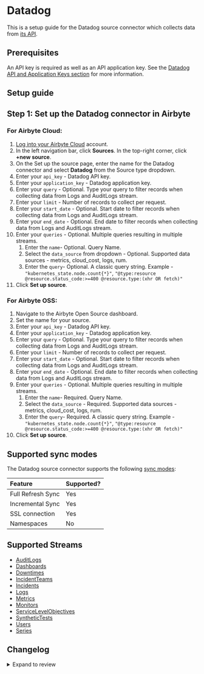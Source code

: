 # Datadog

This is a setup guide for the Datadog source connector which collects data from [its API](https://docs.datadoghq.com/api/latest/).

## Prerequisites

An API key is required as well as an API application key. See the [Datadog API and Application Keys section](https://docs.datadoghq.com/account_management/api-app-keys/) for more information.

## Setup guide

## Step 1: Set up the Datadog connector in Airbyte

### For Airbyte Cloud:

1. [Log into your Airbyte Cloud](https://cloud.airbyte.com/workspaces) account.
2. In the left navigation bar, click **Sources**. In the top-right corner, click **+new source**.
3. On the Set up the source page, enter the name for the Datadog connector and select **Datadog** from the Source type dropdown.
4. Enter your `api_key` - Datadog API key.
5. Enter your `application_key` - Datadog application key.
6. Enter your `query` - Optional. Type your query to filter records when collecting data from Logs and AuditLogs stream.
7. Enter your `limit` - Number of records to collect per request.
8. Enter your `start_date` - Optional. Start date to filter records when collecting data from Logs and AuditLogs stream.
9. Enter your `end_date` - Optional. End date to filter records when collecting data from Logs and AuditLogs stream.
10. Enter your `queries` - Optional. Multiple queries resulting in multiple streams.
    1. Enter the `name`- Optional. Query Name.
    2. Select the `data_source` from dropdown - Optional. Supported data sources - metrics, cloud_cost, logs, rum.
    3. Enter the `query`- Optional. A classic query string. Example - `"kubernetes_state.node.count{*}"`, `"@type:resource @resource.status_code:>=400 @resource.type:(xhr OR fetch)"`
11. Click **Set up source**.

### For Airbyte OSS:

1. Navigate to the Airbyte Open Source dashboard.
2. Set the name for your source.
3. Enter your `api_key` - Datadog API key.
4. Enter your `application_key` - Datadog application key.
5. Enter your `query` - Optional. Type your query to filter records when collecting data from Logs and AuditLogs stream.
6. Enter your `limit` - Number of records to collect per request.
7. Enter your `start_date` - Optional. Start date to filter records when collecting data from Logs and AuditLogs stream.
8. Enter your `end_date` - Optional. End date to filter records when collecting data from Logs and AuditLogs stream.
9. Enter your `queries` - Optional. Multiple queries resulting in multiple streams.
   1. Enter the `name`- Required. Query Name.
   2. Select the `data_source` - Required. Supported data sources - metrics, cloud_cost, logs, rum.
   3. Enter the `query`- Required. A classic query string. Example - `"kubernetes_state.node.count{*}"`, `"@type:resource @resource.status_code:>=400 @resource.type:(xhr OR fetch)"`
10. Click **Set up source**.

## Supported sync modes

The Datadog source connector supports the following [sync modes](https://docs.airbyte.com/cloud/core-concepts#connection-sync-modes):

| Feature           | Supported? |
|:------------------|:-----------|
| Full Refresh Sync | Yes        |
| Incremental Sync  | Yes        |
| SSL connection    | Yes        |
| Namespaces        | No         |

## Supported Streams

- [AuditLogs](https://docs.datadoghq.com/api/latest/audit/#search-audit-logs-events)
- [Dashboards](https://docs.datadoghq.com/api/latest/dashboards/#get-all-dashboards)
- [Downtimes](https://docs.datadoghq.com/api/latest/downtimes/#get-all-downtimes)
- [IncidentTeams](https://docs.datadoghq.com/api/latest/incident-teams/#get-a-list-of-all-incident-teams)
- [Incidents](https://docs.datadoghq.com/api/latest/incidents/#get-a-list-of-incidents)
- [Logs](https://docs.datadoghq.com/api/latest/logs/#search-logs)
- [Metrics](https://docs.datadoghq.com/api/latest/metrics/#get-a-list-of-metrics)
- [Monitors](https://docs.datadoghq.com/api/latest/monitors/#get-all-monitor-details)
- [ServiceLevelObjectives](https://docs.datadoghq.com/api/latest/service-level-objectives/#get-all-slos)
- [SyntheticTests](https://docs.datadoghq.com/api/latest/synthetics/#get-the-list-of-all-tests)
- [Users](https://docs.datadoghq.com/api/latest/users/#list-all-users)
- [Series](https://docs.datadoghq.com/api/latest/metrics/?code-lang=curl#query-timeseries-data-across-multiple-products)

## Changelog

<details>
  <summary>Expand to review</summary>

| Version | Date       | Pull Request                                             | Subject                                                                      |
|:--------|:-----------|:---------------------------------------------------------|:-----------------------------------------------------------------------------|
| 1.1.1 | 2024-10-28 | [46502](https://github.com/airbytehq/airbyte/pull/46502) | Update dependencies |
| 1.1.0 | 2023-10-04 | [46387](https://github.com/airbytehq/airbyte/pull/46387) | Migrate to manifest only |
| 1.0.6 | 2024-09-28 | [46190](https://github.com/airbytehq/airbyte/pull/46190) | Update dependencies |
| 1.0.5 | 2024-09-21 | [45771](https://github.com/airbytehq/airbyte/pull/45771) | Update dependencies |
| 1.0.4 | 2024-09-14 | [45581](https://github.com/airbytehq/airbyte/pull/45581) | Update dependencies |
| 1.0.3 | 2024-09-07 | [45297](https://github.com/airbytehq/airbyte/pull/45297) | Update dependencies |
| 1.0.2 | 2024-08-31 | [44992](https://github.com/airbytehq/airbyte/pull/44992) | Update dependencies |
| 1.0.1 | 2024-08-24 | [44706](https://github.com/airbytehq/airbyte/pull/44706) | Update dependencies |
| 1.0.0 | 2024-08-19 | [44371](https://github.com/airbytehq/airbyte/pull/44371) | Update CDK version and dependencies, remove parameters and migrate to inline schemas |
| 0.4.15 | 2024-08-17 | [44313](https://github.com/airbytehq/airbyte/pull/44313) | Update dependencies |
| 0.4.14 | 2024-08-12 | [43741](https://github.com/airbytehq/airbyte/pull/43741) | Update dependencies |
| 0.4.13 | 2024-08-10 | [43555](https://github.com/airbytehq/airbyte/pull/43555) | Update dependencies |
| 0.4.12 | 2024-08-03 | [43141](https://github.com/airbytehq/airbyte/pull/43141) | Update dependencies |
| 0.4.11 | 2024-07-27 | [42776](https://github.com/airbytehq/airbyte/pull/42776) | Update dependencies |
| 0.4.10 | 2024-07-20 | [42341](https://github.com/airbytehq/airbyte/pull/42341) | Update dependencies |
| 0.4.9 | 2024-07-13 | [41783](https://github.com/airbytehq/airbyte/pull/41783) | Update dependencies |
| 0.4.8 | 2024-07-10 | [41416](https://github.com/airbytehq/airbyte/pull/41416) | Update dependencies |
| 0.4.7 | 2024-07-09 | [41168](https://github.com/airbytehq/airbyte/pull/41168) | Update dependencies |
| 0.4.6 | 2024-07-06 | [40985](https://github.com/airbytehq/airbyte/pull/40985) | Update dependencies |
| 0.4.5 | 2024-06-25 | [40306](https://github.com/airbytehq/airbyte/pull/40306) | Update dependencies |
| 0.4.4 | 2024-06-22 | [40063](https://github.com/airbytehq/airbyte/pull/40063) | Update dependencies |
| 0.4.3 | 2024-06-13 | [37590](https://github.com/airbytehq/airbyte/pull/37590) | Change `last_records` to `last_record` |
| 0.4.2 | 2024-06-04 | [39060](https://github.com/airbytehq/airbyte/pull/39060) | [autopull] Upgrade base image to v1.2.1 |
| 0.4.1 | 2024-05-20 | [38424](https://github.com/airbytehq/airbyte/pull/38424) | [autopull] base image + poetry + up_to_date |
| 0.4.0 | 2023-12-04 | [30999](https://github.com/airbytehq/airbyte/pull/30999) | Add `monitors` and `service_level_objectives` Streams |
| 0.3.0 | 2023-08-27 | [29885](https://github.com/airbytehq/airbyte/pull/29885) | Migrate to low code |
| 0.2.2 | 2023-07-10 | [28089](https://github.com/airbytehq/airbyte/pull/28089) | Additional stream and query details in response |
| 0.2.1 | 2023-06-28 | [26534](https://github.com/airbytehq/airbyte/pull/26534) | Support multiple query streams and pulling data from different datadog sites |
| 0.2.0 | 2023-06-28 | [27784](https://github.com/airbytehq/airbyte/pull/27784) | Add necessary fields to schemas |
| 0.1.1 | 2023-04-27 | [25562](https://github.com/airbytehq/airbyte/pull/25562) | Update testing dependencies |
| 0.1.0 | 2022-10-18 | [18150](https://github.com/airbytehq/airbyte/pull/18150) | New Source: Datadog |

</details>
